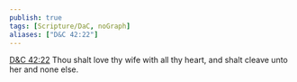 ```yaml
---
publish: true
tags: [Scripture/DaC, noGraph]
aliases: ["D&C 42:22"]
---
```

[D&C 42:22](https://churchofjesuschrist.org/study/scriptures/dc-testament/dc/42?lang=eng&id=p22#p22) Thou shalt love thy wife with all thy heart, and shalt cleave unto her and none else.
